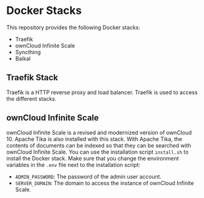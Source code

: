 # Docker Stacks
This repository provides the following Docker stacks:

- Traefik
- ownCloud Infinite Scale
- Syncthing
- Baikal

## Traefik Stack
Traefik is a HTTP reverse proxy and load balancer. Traefik is used to access the different stacks.

## ownCloud Infinite Scale
ownCloud Infinite Scale is a revised and modernized version of ownCloud 10. Apache Tika is also installed with this stack. With Apache Tika, the contents of documents can be indexed so that they can be searched with ownCloud Infinite Scale. You can use the installation script `install.sh` to install the Docker stack. Make sure that you change the environment variables in the `.env` file next to the installation script:

- `ADMIN_PASSWORD`: The password of the admin user account.
- `SERVER_DOMAIN`: The domain to access the instance of ownCloud Infinite Scale.